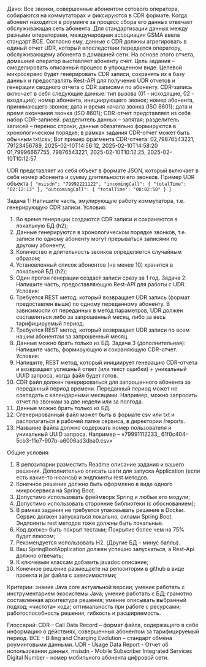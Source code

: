 Дано:
Все звонки, совершенные абонентом сотового оператора, собираются на коммутаторах и фиксируются в CDR формате. Когда абонент находится в роуминге за процесс сбора его данных отвечает обслуживающая сеть абонента. Для стандартизации данных между разными операторами, международная ассоциация GSMA ввела стандарт BCE. Согласно ему, данные с CDR должны агрегировать в единый отчет UDR, который впоследствии передается оператору, обслуживающему абонента в домашней сети. На основе этого отчета, домашний оператор выставляет абоненту счет.
Цель задания – смоделировать описанный процесс в упрощенном виде.
Целевой микросервис будет генерировать CDR записи, сохранять их в базу данных и предоставлять Rest-API для получения UDR отчетов и генерации сводного отчета с CDR записями по абоненту.
CDR-запись включает в себя следующие данные:
тип вызова (01 - исходящие, 02 - входящие);
номер абонента, инициирующего звонок;
номер абонента, принимающего звонок;
дата и время начала звонка (ISO 8601);
дата и время окончания звонка (ISO 8601);
CDR-отчет представляет из себя набор CDR-записей.
разделитель данных – запятая;
разделитель записей – перенос строки;
данные обязательно формируются в хронологическом порядке;
в рамках задания CDR-отчет может быть обычным txt\csv;
Вот пример фрагмента CDR-отчета:
02,79876543221, 79123456789, 2025-02-10T14:56:12, 2025-02-10T14:58:20
01,79996667755, 79876543221, 2025-02-10T10:12:25, 2025-02-10T10:12:57

UDR представляет из себя объект в формате JSON, который включает в себя номер абонента и сумму длительности его звонков.
Пример UDR объекта
        `{
        "msisdn": "79992221122",
        "incomingCall": {
        "totalTime": "02:12:13"
        },
        "outcomingCall": {
        "totalTime": "00:02:50"
        }
        }`

Задача 1:
Напишите часть, эмулирующую работу коммутатора, т.е. генерирующую CDR записи.
Условия:
1.  Во время генерации создаются CDR записи и сохраняются в локальную БД (h2);
2.  Данные генерируются в хронологическом порядке звонков, т.е. записи по одному абоненту могут прерываться записями по другому абоненту;
3.  Количество и длительность звонков определяется случайным образом;
4.  Установленный список абонентов (не менее 10) хранится в локальной БД (h2);
5.  Один прогон генерации создает записи сразу за 1 год.
Задача 2:
Напишите часть, предоставляющую Rest-API для работы с UDR.
Условия:
1.  Требуется REST метод, который возвращает UDR запись (формат предоставлен выше) по одному переданному абоненту. В зависимости от переданных в метод параметров, UDR должен составляться либо за запрошенный месяц, либо за весь тарифицируемый период.
2.  Требуется REST метод, который возвращает UDR записи по всем нашим абонентам за запрошенный месяц.
3.  Данные можно брать только из БД.
Задача 3 (дополнительная):
Напишите часть, формирующую и сохраняющую CDR-отчет.
Условия:
1.  Напишите, REST метод, который инициирует генерацию CDR-отчета и возвращает успешный ответ (или текст ошибки) + уникальный UUID запроса, когда файл будет готов.
2.  CDR файл должен генерироваться для запрошенного абонента за переданный период времени. Переданный период может не совпадать с календарными месяцами. Например, можно запросить отчет по звонкам за две недели или за полгода.
3.  Данные можно брать только из БД.
4.  Сгенерированный файл может быть в формате csv или txt и располагаться в рабочей папке сервиса, в директории /reports.
5.  Название файла должно содержать номер пользователя и уникальный UUID запроса. Например – «79991112233_ 61f0c404-5cb3-11e7-907b-a6006ad3dba0.csv»

Общие условия:
1.  В репозитории разместить Readme описание задания и вашего решения. Дополнительно описать шаги для запуска Application (если есть какие-то нюансы) и эндпоинты rest методов.
2.  Конечное решение должно быть оформлено в виде одного микросервиса на Spring Boot.
3.  Допустимо использовать фреймворк Spring и любые его модули;
4.  Допустимо использовать сторонние библиотеки (с обоснованием);
5.  В рамках задания не требуется упаковывать решение в Docker. Сервис должен запускаться локально, силами Spring Boot. Эндпоинты rest методов тоже должны быть локальные.
6.  Код должен быть покрыт тестами; Покрытие более чем на 75% будет плюсом;
7.  Рекомендуется использовать H2. (Другие БД – минус баллы).
8.  Ваш SpringBootApplication должен успешно запускаться, а Rest-Api  должно отвечать;
9.  К ключевым классам добавить javadoc описание;
10.  Конечное решение размещаете на репозитории в github в виде проекта и jar файла с зависимостями;

Критерии:
знание Java core актуальной версии;
умение работать с инструментарием экосистемы Java;
умение работать с БД;
грамотно составленная архитектура решения;
умение описывать выбранный подход;
«чистота» кода;
оптимальность при работе с ресурсами;
работоспособность решения;
гибкость и расширяемость.

Глоссарий:
CDR – Call Data Record – формат файла, содержащего в себе информацию о действиях, совершенных абонентом за тарифицируемый период.
BCE – Billing and Charging Evolution – стандарт обмена роуминговыми данными.
UDR - Usage Data Report - Отчет об использовании данных;
msisdn  - Mobile Subscriber Integrated Services Digital Number - номер мобильного абонента цифровой сети.

